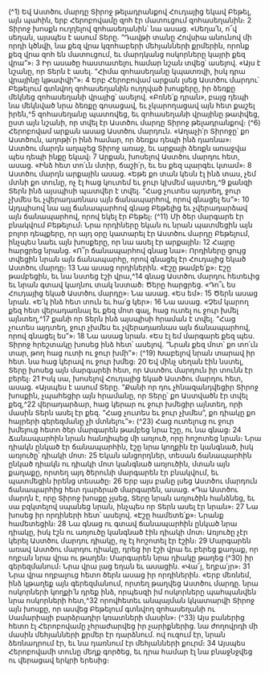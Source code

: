 
(^1) Եվ Աստծու մարդը Տիրոջ թելադրանքով Հուդայից եկավ Բեթել, այն պահին, երբ Հերոբովամը զոհ էր մատուցում
զոհասեղանին։ 2 Տիրոջ խոսքն ուղղելով զոհասեղանին՝ նա ասաց. «Սեղա՛ն, ո՜վ սեղան, այսպես է ասում Տերը. “Դավթի
տանը Հովսիա անունով մի որդի կծնվի, նա քեզ վրա կզոհաբերի մեհյանների քրմերին, որոնք քեզ վրա զոհ են
մատուցում, եւ մարդկանց ոսկորները կայրի քեզ վրա”»։ 3 Իր ասածը հաստատելու համար նշան տվեց՝ ասելով. «Այս է
նշանը, որ Տերն է ասել. “Հիմա զոհասեղանը կպատռվի, իսկ դրա վրայինը կթափվի”»։ 4 Երբ Հերոբովամ արքան լսեց
Աստծու մարդու՝ Բեթելում գտնվող զոհասեղանին ուղղված խոսքերը, իր ձեռքը մեկնեց զոհասեղանի վրայից՝ ասելով.
«Բռնե՛ք դրան», բայց դեպի նա մեկնված նրա ձեռքը գոսացավ, եւ չկարողացավ այն հետ քաշել իրեն,^5 զոհասեղանը
պատռվեց, եւ զոհասեղանի վրայինը թափվեց, ըստ այն նշանի, որ տվել էր Աստծու մարդը Տիրոջ թելադրանքով։
(^6) Հերոբովամ արքան ասաց Աստծու մարդուն. «Աղաչի՛ր Տիրոջը՝ քո Աստծուն, աղոթի՛ր ինձ համար, որ ձեռքս դեպի ինձ
դառնա»։ Աստծու մարդն աղաչեց Տիրոջ առաջ, եւ արքայի ձեռքն առաջվա պես դեպի ինքը եկավ։ 7 Արքան, խոսելով
Աստծու մարդու հետ, ասաց. «Ինձ հետ տո՛ւն մտիր, ճաշի՛ր, եւ ես քեզ պարգեւ կտամ»։ 8 Աստծու մարդն արքային ասաց.
«Եթե քո տան կեսն էլ ինձ տաս, չեմ մտնի քո տունը, ոչ էլ հաց կուտեմ եւ ջուր կխմեմ այստեղ,^9 քանզի Տերն ինձ այսպիսի
պատվեր է տվել. “Հաց չուտես այդտեղ, ջուր չխմես եւ չվերադառնաս այն ճանապարհով, որով գնացել ես”»։ 10 Այդպիսով
նա այլ ճանապարհով գնաց Բեթելից եւ չվերադարձավ այն ճանապարհով, որով եկել էր Բեթել։
(^11) Մի ծեր մարգարե էր բնակվում Բեթելում։ Նրա որդիները եկան ու նրան պատմեցին այն բոլոր դեպքերը, որ այդ
օրը կատարել էր Աստծու մարդը Բեթելում, ինչպես նաեւ այն խոսքերը, որ նա ասել էր արքային։ 12 Հայրը հարցրեց նրանց.
«Ո՞ր ճանապարհով գնաց նա»։ Որդիները ցույց տվեցին նրան այն ճանապարհը, որով գնացել էր Հուդայից եկած
Աստծու մարդը։ 13 Նա ասաց որդիներին. «Էշը թամբե՛ք»։ Էշը թամբեցին, եւ նա նստեց էշի վրա,^14 գնաց Աստծու մարդու
հետեւից եւ նրան գտավ կաղնու տակ նստած։ Ծերը հարցրեց. «Դո՞ւ ես Հուդայից եկած Աստծու մարդը»։ Նա ասաց. «Ես
եմ»։ 15 Ծերն ասաց նրան. «Ե՛կ ինձ հետ տուն եւ հա՛ց կեր»։ 16 Նա ասաց. «Չեմ կարող քեզ հետ վերադառնալ եւ քեզ մոտ
գալ, հաց ուտել ու ջուր խմել այնտեղ,^17 քանի որ Տերն ինձ այսպիսի հրաման է տվել. “Հաց չուտես այդտեղ, ջուր չխմես
եւ չվերադառնաս այն ճանապարհով, որով գնացել ես”»։ 18 Նա ասաց նրան. «Ես էլ եմ մարգարե քեզ պես. Տիրոջ
հրեշտակը խոսեց ինձ հետ՝ ասելով. “Նրան քեզ մոտ՝ քո տո՛ւն տար, թող հաց ուտի ու ջուր խմի”»։
(^19) Խաբելով նրան տարավ իր հետ. նա հաց կերավ ու ջուր խմեց։ 20 Եվ մինչ սեղան էին նստել, Տերը խոսեց այն
մարգարեի հետ, որ Աստծու մարդուն իր տունն էր բերել։ 21 Իսկ սա, խոսելով Հուդայից եկած Աստծու մարդու հետ,
ասաց. «Այսպես է ասում Տերը. “Քանի որ դու չհնազանդվեցիր Տիրոջ խոսքին, չպահեցիր այն հրամանը, որ Տերը՝ քո
Աստվածն էր տվել քեզ,^22 վերադարձար, հաց կերար ու ջուր խմեցիր այնտեղ, որի մասին Տերն ասել էր քեզ. “Հաց չուտես
եւ ջուր չխմես”, քո դիակը քո հայրերի գերեզմանը չի մտնելու”»։
(^23) Հաց ուտելուց ու ջուր խմելուց հետո ծեր մարգարեն թամբեց նրա էշը, ու նա գնաց։ 24 Ճանապարհին նրան
հանդիպեց մի առյուծ, որը հոշոտեց նրան։ Նրա դիակն ընկած էր ճանապարհին, էշը նրա կողքին էր կանգնած, իսկ
առյուծը՝ դիակի մոտ։ 25 Եկան անցորդներ, տեսան ճանապարհին ընկած դիակն ու դիակի մոտ կանգնած առյուծին,
մտան այն քաղաքը, որտեղ այդ ծերունի մարգարեն էր բնակվում, եւ պատմեցին իրենց տեսածը։ 26 Երբ այս բանը լսեց
Աստծու մարդուն ճանապարհից հետ դարձրած մարգարեն, ասաց. «Դա Աստծու մարդն է, որը Տիրոջ խոսքը չլսեց, Տերը
նրան առյուծին հանձնեց, եւ սա բզկտելով սպանեց նրան, ինչպես որ Տերն ասել էր նրան»։ 27 Նա խոսեց իր որդիների
հետ՝ ասելով. «Էշը համետե՛ք»։ Նրանք համետեցին։ 28 Նա գնաց ու գտավ ճանապարհին ընկած նրա դիակը, իսկ էշն ու
առյուծը կանգնած էին դիակի մոտ։ Առյուծը չէր կերել Աստծու մարդու դիակը, ոչ էլ հոշոտել էր էշին։ 29 Մարգարեն առավ
Աստծու մարդու դիակը, դրեց իր էշի վրա եւ բերեց քաղաք, որ ողբան նրա վրա ու թաղեն։ Մարգարեն նրա դիակը թաղեց
(^30) իր գերեզմանում։ Նրա վրա լաց եղան եւ ասացին. «Վա՜յ, եղբա՛յր»։ 31 Նրա վրա ողբալուց հետո ծերն ասաց իր
որդիներին. «Երբ մեռնեմ, ինձ կթաղեք այն գերեզմանում, որտեղ թաղվեց Աստծու մարդը. նրա ոսկորների կողքի՛ն դրեք
ինձ, որպեսզի իմ ոսկորները պահպանվեն նրա ոսկորների հետ,^32 որովհետեւ անպայման կկատարվի Տիրոջ այն խոսքը,
որ ասվեց Բեթելում գտնվող զոհասեղանի ու Սամարիայի բարձրադիր կռատների մասին»։
(^33) Այս բաներից հետո էլ Հերոբովամը չհրաժարվեց իր չարիքներից. նա ժողովրդի մի մասին մեհյանների քրմեր էր
դարձնում. ով ուզում էր, նրան ձեռնադրում էր, եւ նա դառնում էր մեհյանների քուրմ։ 34 Այսպես Հերոբովամի տունը մեղք
գործեց, եւ դրա համար էլ նա բնաջնջվեց ու վերացավ երկրի երեսից։

